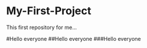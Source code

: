 # My-First-Project
This first repository for me...


#Hello everyone
##Hello everyone
###Hello everyone
